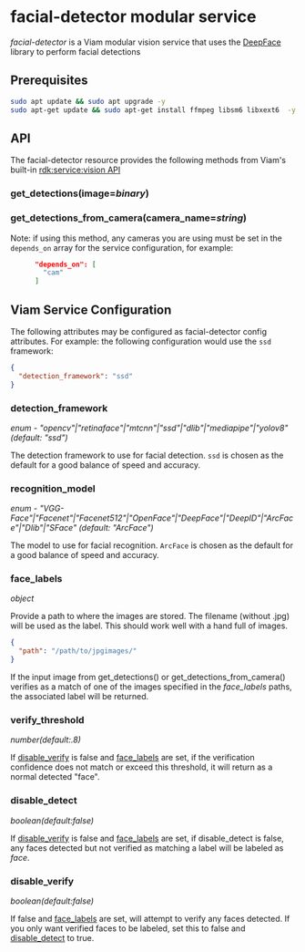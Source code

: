# facial-detector modular service

*facial-detector* is a Viam modular vision service that uses the [DeepFace](https://github.com/serengil/deepface) library to perform facial detections

## Prerequisites

``` bash
sudo apt update && sudo apt upgrade -y
sudo apt-get update && sudo apt-get install ffmpeg libsm6 libxext6  -y
```

## API

The facial-detector resource provides the following methods from Viam's built-in [rdk:service:vision API](https://python.viam.dev/autoapi/viam/services/vision/client/index.html)

### get_detections(image=*binary*)

### get_detections_from_camera(camera_name=*string*)

Note: if using this method, any cameras you are using must be set in the `depends_on` array for the service configuration, for example:

```json
      "depends_on": [
        "cam"
      ]
```

## Viam Service Configuration

The following attributes may be configured as facial-detector config attributes.
For example: the following configuration would use the `ssd` framework:

``` json
{
  "detection_framework": "ssd"
}
```

### detection_framework

*enum - "opencv"|"retinaface"|"mtcnn"|"ssd"|"dlib"|"mediapipe"|"yolov8" (default: "ssd")*

The detection framework to use for facial detection.  `ssd` is chosen as the default for a good balance of speed and accuracy.

### recognition_model

*enum -   "VGG-Face"|"Facenet"|"Facenet512"|"OpenFace"|"DeepFace"|"DeepID"|"ArcFace"|"Dlib"|"SFace" (default: "ArcFace")*

The model to use for facial recognition.  `ArcFace` is chosen as the default for a good balance of speed and accuracy.

### face_labels

*object*

Provide a path to where the images are stored. The filename (without .jpg) will be used as the label. This should work well with a hand full of images.

``` json
{
  "path": "/path/to/jpgimages/"
}
```

If the input image from get_detections() or get_detections_from_camera() verifies as a match of one of the images specified in the *face_labels* paths, the associated label will be returned.

### verify_threshold

*number(default:.8)*

If [disable_verify](#disable_verify) is false and [face_labels](#face_labels) are set, if the verification confidence does not match or exceed this threshold, it will return as a normal detected "face".

### disable_detect

*boolean(default:false)*

If [disable_verify](#disable_verify) is false and [face_labels](#face_labels) are set, if disable_detect is false, any faces detected but not verified as matching a label will be labeled as *face*.

### disable_verify

*boolean(default:false)*

If false and [face_labels](#face_labels) are set, will attempt to verify any faces detected.
If you only want verified faces to be labeled, set this to false and [disable_detect](#disable_detect) to true.
